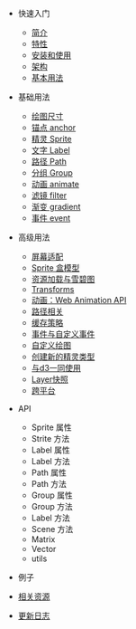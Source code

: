 * 快速入门

  * [简介](/zh-cn/index#简介)
  * [特性](/zh-cn/index#特性)
  * [安装和使用](/zh-cn/index#安装和使用)
  * [架构](/zh-cn/index#架构)
  * [基本用法](/zh-cn/index#基本用法)

* 基础用法

  * [绘图尺寸](/zh-cn/viewport#绘图尺寸)
  * [锚点 anchor](/zh-cn/guide/#锚点-anchor)
  * [精灵 Sprite](/zh-cn/guide/#精灵-Sprite)
  * [文字 Label](/zh-cn/guide/#文字-Label)
  * [路径 Path](/zh-cn/guide/#路径-Path)
  * [分组 Group](/zh-cn/guide/#分组-Group)
  * [动画 animate](/zh-cn/guide/#动画-animate)
  * [滤镜 filter](/zh-cn/guide/#滤镜-filter)
  * [渐变 gradient](/zh-cn/guide/#渐变-gradient)
  * [事件 event](/zh-cn/guide/#事件-event)

* 高级用法

  * [屏幕适配](/zh-cn/guide/resolution)
  * [Sprite 盒模型](/zh-cn/guide/boxmodel)
  * [资源加载与雪碧图](/zh-cn/guide/resource)
  * [Transforms](/zh-cn/guide/transforms)
  * [动画：Web Animation API](/zh-cn/guide/animations)
  * [路径相关](/zh-cn/guide/path)
  * [缓存策略](/zh-cn/guide/cache)
  * [事件与自定义事件](/zh-cn/guide/events)
  * [自定义绘图](/zh-cn/guide/userdraw)
  * [创建新的精灵类型](/zh-cn/guide/nodes)
  * [与d3一同使用](/zh-cn/guide/d3)
  * [Layer快照](/zh-cn/guide/snapshot)
  * [跨平台](/zh-cn/guide/platforms)

* API

  * Sprite 属性
  * Strite 方法
  * Label 属性
  * Label 方法
  * Path 属性
  * Path 方法
  * Group 属性
  * Group 方法
  * Label 方法
  * Scene 方法
  * Matrix
  * Vector
  * utils

* 例子

* [相关资源](/zh-cn/resource)
* [更新日志](/zh-cn/changelog)

